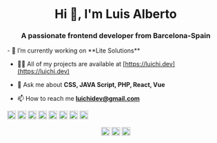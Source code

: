 <h1 align="center">Hi 👋, I'm Luis Alberto</h1>
<h3 align="center">A passionate frontend developer from Barcelona-Spain</h3>
- 🔭 I’m currently working on **Lite Solutions**

- 👨‍💻 All of my projects are available at [https://luichi.dev](https://luichi.dev)

- 💬 Ask me about **CSS, JAVA Script, PHP, React, Vue**

- 📫 How to reach me **luichidev@gmail.com**

<p align="left"><img src="https://konpa.github.io/devicon/devicon.git/icons/react/react-original-wordmark.svg" alt="react" width="20" height="20"/> <img src="https://konpa.github.io/devicon/devicon.git/icons/angularjs/angularjs-original.svg" alt="angularjs" width="20" height="20"/> <img src="https://konpa.github.io/devicon/devicon.git/icons/bootstrap/bootstrap-plain.svg" alt="bootstrap" width="20" height="20"/> <img src="https://konpa.github.io/devicon/devicon.git/icons/css3/css3-original-wordmark.svg" alt="css3" width="20" height="20"/> <img src="https://konpa.github.io/devicon/devicon.git/icons/gulp/gulp-plain.svg" alt="gulp" width="20" height="20"/> <img src="https://konpa.github.io/devicon/devicon.git/icons/html5/html5-original-wordmark.svg" alt="html5" width="20" height="20"/> <img src="https://konpa.github.io/devicon/devicon.git/icons/javascript/javascript-original.svg" alt="javascript" width="20" height="20"/> <img src="https://konpa.github.io/devicon/devicon.git/icons/php/php-original.svg" alt="php" width="20" height="20"/></p><p align="center">
<a href="https://codepen.io/luis alberto arana montaño" target="blank"><img align="center" src="https://cdn.jsdelivr.net/npm/simple-icons@3.0.1/icons/codepen.svg" alt="luis alberto arana montaño" height="20" width="20" /></a>
<a href="https://dev.to/luis alberto arana montaño" target="blank"><img align="center" src="https://cdn.jsdelivr.net/npm/simple-icons@3.0.1/icons/dev-dot-to.svg" alt="luis alberto arana montaño" height="20" width="20" /></a>
<a href="https://twitter.com/luis alberto arana montaño" target="blank"><img align="center" src="https://cdn.jsdelivr.net/npm/simple-icons@3.0.1/icons/twitter.svg" alt="luis alberto arana montaño" height="20" width="20" /></a>
</p>
<!--
**luisthethunder/luisthethunder** is a ✨ _special_ ✨ repository because its `README.md` (this file) appears on your GitHub profile.

Here are some ideas to get you started:

- 🔭 I’m currently working on ...
- 🌱 I’m currently learning ...
- 👯 I’m looking to collaborate on ...
- 🤔 I’m looking for help with ...
- 💬 Ask me about ...
- 📫 How to reach me: ...
- 😄 Pronouns: ...
- ⚡ Fun fact: ...
-->
